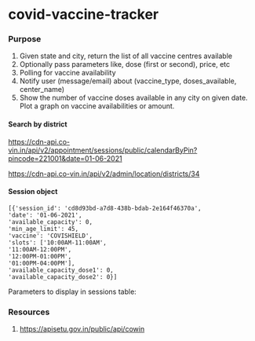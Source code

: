 # covid-vaccine-tracker

### Purpose
1. Given state and city, return the list of all vaccine centres available
2. Optionally pass parameters like, dose (first or second), price, etc
3. Polling for vaccine availability
4. Notify user (message/email) about (vaccine_type, doses_available, center_name)
5. Show the number of vaccine doses available in any city on given date. Plot a graph on vaccine availabilities or amount. 

#### Search by district
https://cdn-api.co-vin.in/api/v2/appointment/sessions/public/calendarByPin?pincode=221001&date=01-06-2021


https://cdn-api.co-vin.in/api/v2/admin/location/districts/34

#### Session object
```
[{'session_id': 'cd8d93bd-a7d8-438b-bdab-2e164f46370a',
'date': '01-06-2021',
'available_capacity': 0,
'min_age_limit': 45,
'vaccine': 'COVISHIELD',
'slots': ['10:00AM-11:00AM',
'11:00AM-12:00PM',
'12:00PM-01:00PM',
'01:00PM-04:00PM'],
'available_capacity_dose1': 0,
'available_capacity_dose2': 0}]
```

Parameters to display in sessions table:


### Resources
1. https://apisetu.gov.in/public/api/cowin